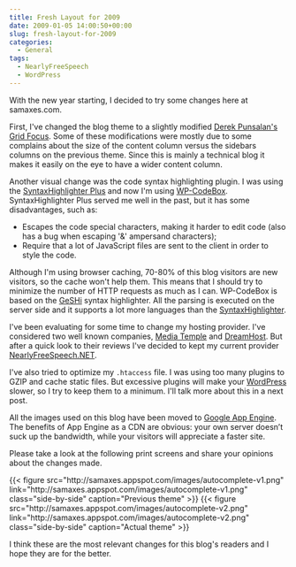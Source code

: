 ```yaml
---
title: Fresh Layout for 2009
date: 2009-01-05 14:00:50+00:00
slug: fresh-layout-for-2009
categories:
  - General
tags:
  - NearlyFreeSpeech
  - WordPress
---
```


With the new year starting, I decided to try some changes here at samaxes.com.

First, I've changed the blog theme to a slightly modified [Derek Punsalan's Grid Focus](http://5thirtyone.com/grid-focus).
Some of these modifications were mostly due to some complains about the size of the content column versus the sidebars columns on the previous theme. Since this is mainly a technical blog it makes it easily on the eye to have a wider content column.

<!--more-->

Another visual change was the code syntax highlighting plugin. I was using the [SyntaxHighlighter Plus](http://wordpress.org/extend/plugins/syntaxhighlighter-plus/) and now I'm using [WP-CodeBox](http://wordpress.org/extend/plugins/wp-codebox/).
SyntaxHighlighter Plus served me well in the past, but it has some disadvantages, such as:

* Escapes the code special characters, making it harder to edit code (also has a bug when escaping '&' ampersand characters);
* Require that a lot of JavaScript files are sent to the client in order to style the code.

Although I'm using browser caching, 70-80% of this blog visitors are new visitors, so the cache won't help them. This means that I should try to minimize the number of HTTP requests as much as I can.
WP-CodeBox is based on the [GeSHi](http://qbnz.com/highlighter/) syntax highlighter. All the parsing is executed on the server side and it supports a lot more languages than the [SyntaxHighlighter](http://alexgorbatchev.com/SyntaxHighlighter/).

I've been evaluating for some time to change my hosting provider. I've considered two well known companies, [Media Temple](http://mediatemple.net/) and [DreamHost](http://www.dreamhost.com/). But after a quick look to their reviews I've decided to kept my current provider [NearlyFreeSpeech.NET](https://www.nearlyfreespeech.net/).

I've also tried to optimize my `.htaccess` file. I was using too many plugins to GZIP and cache static files. But excessive plugins will make your [WordPress](http://wordpress.org/) slower, so I try to keep them to a minimum. I'll talk more about this in a next post.

All the images used on this blog have been moved to [Google App Engine](http://appengine.google.com/). The benefits of App Engine as a CDN are obvious: your own server doesn’t suck up the bandwidth, while your visitors will appreciate a faster site.

Please take a look at the following print screens and share your opinions about the changes made.

<div>
{{< figure src="http://samaxes.appspot.com/images/autocomplete-v1.png" link="http://samaxes.appspot.com/images/autocomplete-v1.png" class="side-by-side" caption="Previous theme" >}}
{{< figure src="http://samaxes.appspot.com/images/autocomplete-v2.png" link="http://samaxes.appspot.com/images/autocomplete-v2.png" class="side-by-side" caption="Actual theme" >}}
</div>

I think these are the most relevant changes for this blog's readers and I hope they are for the better.
